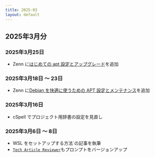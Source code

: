 ```yaml
---
title: 2025-03
layout: default
---
```


## 2025年3月分

### 2025年3月25日

- Zenn に[はじめての apt 設定とアップグレード](https://zenn.dev/atsushifx/articles/wsl2-setup-apt-basics-and-maintenance)を追加

### 2025年3月18日 ～ 23日

- Zenn に[Debian を快適に使うための APT 設定とメンテナンス](https://zenn.dev/atsushifx/articles/wsl2-config-debian-apt-maintenance)を追加

### 2025年3月16日

- cSpell でプロジェクト用辞書の設定を見直し

### 2025年3月6日 ～ 8日

- WSL をセットアップする方法`の記事を執筆
- [`Tech Article Reviewer`](https://github.com/atsushifx/tech-article-reviewer)もプロンプトをバージョンアップ
